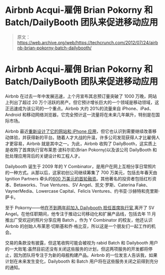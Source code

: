 # Airbnb Acqui-雇佣 Brian Pokorny 和 Batch/DailyBooth 团队来促进移动应用 

> 原文：<https://web.archive.org/web/https://techcrunch.com/2012/07/24/airbnb-brian-pokorny-batch-dailybooth/>

# Airbnb Acqui-雇佣 Brian Pokorny 和 Batch/DailyBooth 团队来促进移动应用

Airbnb 在过去一年中发展迅速，上个月宣布其总预订量突破了 1000 万晚，网站上列出了超过 20 万个活跃的房产。但它预计增长巨大的一个领域是移动领域，这正迅速成为该公司的一个重点。Airbnb 大约 20%的流量来自 iPhone、iPad、Android 和移动网络浏览器，它完全预计这一流量将在未来几年飙升，特别是在国际市场。

Airbnb 最近[重新设计了它的网站和 iPhone 应用](https://web.archive.org/web/20221209222838/https://beta.techcrunch.com/2012/06/27/airbnb-wish-lists-redesign/)，但它也认识到需要继续改善移动体验，并获得新的平台。随着人才大战的升温，许多公司发现获得人才比雇佣人才更容易，Airbnb 就是其中之一。为此，Airbnb 收购了 DailyBooth，这实质上是收购了首席执行官布莱恩·波科尔尼(Brian Pokorny)以及该公司 DailyBooth 和批处理应用背后的关键设计和工程人才。

Dailybooth 诞生于 2009 年的 Y Combinator，是用户在网上互相分享日常照片的一种方式。从那以后，这家初创公司继续筹集了 700 万美元，包括去年春天由 Ignition Partners 牵头的[600 万美元的首轮融资](https://web.archive.org/web/20221209222838/https://beta.techcrunch.com/2011/03/08/dailybooth-so-excited-about-ipad-2-camera-that-they-close-a-6-million-venture-round/)。其他著名的投资者包括红杉资本、Betaworks、True Ventures、SV Angel、凯文·罗斯、Caterina Fake、VaynerMedia、Lowercase Capital、Felicis Ventures、约书亚·沙赫特和克里斯·萨卡。

至于 Pokorny——他[在不到两年前加入 Dailybooth 担任首席执行官](https://web.archive.org/web/20221209222838/https://beta.techcrunch.com/2010/03/09/sv-angel-partner-brian-pokorny-now-ceo-of-dailybooth/),离开了 SV Angel。在他任职期间，他专注于推动公司移动化和扩展产品线，包括去年 11 月推出广受欢迎的照片分享应用 Batch 。作为 Y Combinator 的校友，他还认识 Airbnb 的创始人布莱恩·切斯基和乔·格比亚，所以这是一个朋友们一起工作的机会。

交易的条款没有披露，但这笔收购可能会被视为 rabid Batch 和 Dailybooth 用户的一大败笔:虽然目前还没有关闭这些服务的计划，但这两项服务的开发都将停止，因为团队将专注于为新的母舰构建产品。Airbnb 的一位发言人告诉我，如果计划在未来发生变化，Dailybooth 和 Batch 用户将在这些服务关闭之前得到充分的通知。